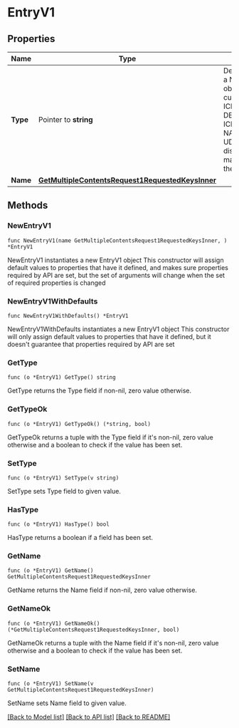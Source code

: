 # EntryV1

## Properties

Name | Type | Description | Notes
------------ | ------------- | ------------- | -------------
**Type** | Pointer to **string** | Declares the type of a Nessie content object, which is currently one of ICEBERG_TABLE, DELTA_LAKE_TABLE, ICEBERG_VIEW, NAMESPACE or UDF, which are the discriminator mapping values of the &#39;Content&#39; type. | [optional] 
**Name** | [**GetMultipleContentsRequest1RequestedKeysInner**](GetMultipleContentsRequest1RequestedKeysInner.md) |  | 

## Methods

### NewEntryV1

`func NewEntryV1(name GetMultipleContentsRequest1RequestedKeysInner, ) *EntryV1`

NewEntryV1 instantiates a new EntryV1 object
This constructor will assign default values to properties that have it defined,
and makes sure properties required by API are set, but the set of arguments
will change when the set of required properties is changed

### NewEntryV1WithDefaults

`func NewEntryV1WithDefaults() *EntryV1`

NewEntryV1WithDefaults instantiates a new EntryV1 object
This constructor will only assign default values to properties that have it defined,
but it doesn't guarantee that properties required by API are set

### GetType

`func (o *EntryV1) GetType() string`

GetType returns the Type field if non-nil, zero value otherwise.

### GetTypeOk

`func (o *EntryV1) GetTypeOk() (*string, bool)`

GetTypeOk returns a tuple with the Type field if it's non-nil, zero value otherwise
and a boolean to check if the value has been set.

### SetType

`func (o *EntryV1) SetType(v string)`

SetType sets Type field to given value.

### HasType

`func (o *EntryV1) HasType() bool`

HasType returns a boolean if a field has been set.

### GetName

`func (o *EntryV1) GetName() GetMultipleContentsRequest1RequestedKeysInner`

GetName returns the Name field if non-nil, zero value otherwise.

### GetNameOk

`func (o *EntryV1) GetNameOk() (*GetMultipleContentsRequest1RequestedKeysInner, bool)`

GetNameOk returns a tuple with the Name field if it's non-nil, zero value otherwise
and a boolean to check if the value has been set.

### SetName

`func (o *EntryV1) SetName(v GetMultipleContentsRequest1RequestedKeysInner)`

SetName sets Name field to given value.



[[Back to Model list]](../README.md#documentation-for-models) [[Back to API list]](../README.md#documentation-for-api-endpoints) [[Back to README]](../README.md)


